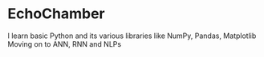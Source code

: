 # EchoChamber
I learn basic Python and its various libraries like NumPy, Pandas, Matplotlib
Moving on to ANN, RNN and NLPs


